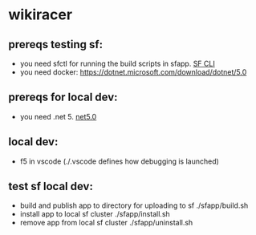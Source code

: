 # wikiracer

## prereqs testing sf:

- you need sfctl for running the build scripts in sfapp. [SF CLI](https://docs.microsoft.com/en-us/azure/service-fabric/service-fabric-cli)
- you need docker: https://dotnet.microsoft.com/download/dotnet/5.0

## prereqs for local dev:

- you need .net 5. [net5.0](https://dotnet.microsoft.com/download/dotnet/5.0)

## local dev:

- f5 in vscode (./.vscode defines how debugging is launched)

## test sf local dev:

- build and publish app to directory for uploading to sf ./sfapp/build.sh
- install app to local sf cluster ./sfapp/install.sh
- remove app from local sf cluster ./sfapp/uninstall.sh
